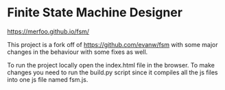 # Finite State Machine Designer

https://merfoo.github.io/fsm/

This project is a fork off of https://github.com/evanw/fsm with some major 
changes in the behaviour with some fixes as well.

To run the project locally open the index.html file in the browser.
To make changes you need to run the build.py script since it compiles
all the js files into one js file named fsm.js.
